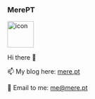 ### MerePT

<img alt="icon" src="https://s1.cdnux.com/merept/i/img/about.png" height=60 width=60></img>

Hi there 👋

📫 My blog here: <a href="https://mere.pt/">mere.pt</a>

📧 Email to me: <a href="mailto:MerePT<me@mere.pt>">me@mere.pt</a>

<!--
**merept/MerePT** is a ✨ _special_ ✨ repository because its `README.md` (this file) appears on your GitHub profile.

Here are some ideas to get you started:

- 🔭 I’m currently working on ...
- 🌱 I’m currently learning ...
- 👯 I’m looking to collaborate on ...
- 🤔 I’m looking for help with ...
- 💬 Ask me about ...
- 📫 How to reach me: ...
- 😄 Pronouns: ...
- ⚡ Fun fact: ...
-->
